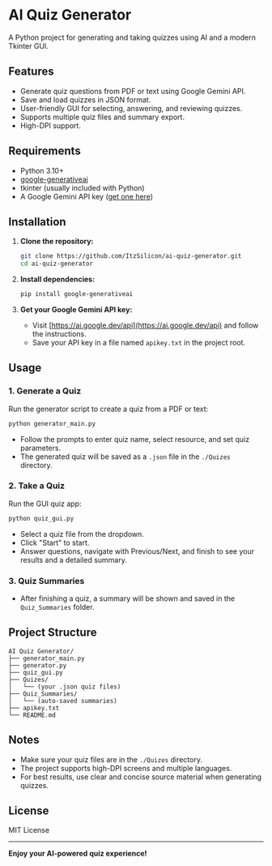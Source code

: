 # AI Quiz Generator

A Python project for generating and taking quizzes using AI and a modern Tkinter GUI.

## Features

- Generate quiz questions from PDF or text using Google Gemini API.
- Save and load quizzes in JSON format.
- User-friendly GUI for selecting, answering, and reviewing quizzes.
- Supports multiple quiz files and summary export.
- High-DPI support.

## Requirements

- Python 3.10+
- [google-generativeai](https://pypi.org/project/google-generativeai/)
- tkinter (usually included with Python)
- A Google Gemini API key ([get one here](https://ai.google.dev/api))

## Installation

1. **Clone the repository:**
    ```bash
    git clone https://github.com/ItzSilicon/ai-quiz-generator.git
    cd ai-quiz-generator
    ```

2. **Install dependencies:**
    ```bash
    pip install google-generativeai
    ```

3. **Get your Google Gemini API key:**
    - Visit [https://ai.google.dev/api](https://ai.google.dev/api) and follow the instructions.
    - Save your API key in a file named `apikey.txt` in the project root.

## Usage

### 1. Generate a Quiz

Run the generator script to create a quiz from a PDF or text:

```bash
python generator_main.py
```

- Follow the prompts to enter quiz name, select resource, and set quiz parameters.
- The generated quiz will be saved as a `.json` file in the `./Quizes` directory.

### 2. Take a Quiz

Run the GUI quiz app:

```bash
python quiz_gui.py
```

- Select a quiz file from the dropdown.
- Click "Start" to start.
- Answer questions, navigate with Previous/Next, and finish to see your results and a detailed summary.

### 3. Quiz Summaries

- After finishing a quiz, a summary will be shown and saved in the `Quiz_Summaries` folder.

## Project Structure

```
AI Quiz Generator/
├── generator_main.py
├── generator.py
├── quiz_gui.py
├── Quizes/
│   └── (your .json quiz files)
├── Quiz_Summaries/
│   └── (auto-saved summaries)
├── apikey.txt
└── README.md
```

## Notes

- Make sure your quiz files are in the `./Quizes` directory.
- The project supports high-DPI screens and multiple languages.
- For best results, use clear and concise source material when generating quizzes.

## License

MIT License

---

**Enjoy your AI-powered quiz experience!**
